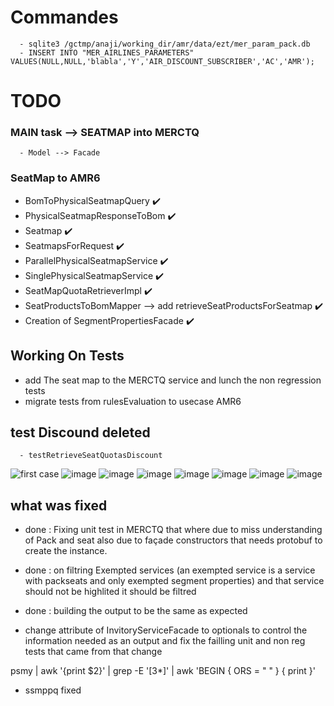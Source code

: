 # Commandes
      - sqlite3 /gctmp/anaji/working_dir/amr/data/ezt/mer_param_pack.db
      - INSERT INTO "MER_AIRLINES_PARAMETERS" VALUES(NULL,NULL,'blabla','Y','AIR_DISCOUNT_SUBSCRIBER','AC','AMR');



# TODO 

### MAIN task --> SEATMAP into MERCTQ
      - Model --> Facade 
### SeatMap to AMR6
  - BomToPhysicalSeatmapQuery :heavy_check_mark:
  - PhysicalSeatmapResponseToBom :heavy_check_mark:
  - Seatmap :heavy_check_mark:
  - SeatmapsForRequest :heavy_check_mark:
  - ParallelPhysicalSeatmapService :heavy_check_mark:
  - SinglePhysicalSeatmapService :heavy_check_mark:
  - SeatMapQuotaRetrieverImpl :heavy_check_mark:
  - SeatProductsToBomMapper --> add  retrieveSeatProductsForSeatmap :heavy_check_mark:
  - Creation of SegmentPropertiesFacade :heavy_check_mark:


## Working On Tests
  - add The seat map to the MERCTQ service and lunch the non regression tests
  - migrate tests from rulesEvaluation to usecase AMR6 





## test Discound deleted
      - testRetrieveSeatQuotasDiscount
![first case](https://user-images.githubusercontent.com/71391891/139441447-f67d3278-b6b9-4389-a3fd-a6bb1afd6d68.png)
![image](https://user-images.githubusercontent.com/71391891/139859313-6885a064-18d7-4a19-8128-ac33857d5d82.png)
![image](https://user-images.githubusercontent.com/71391891/140046149-b6bdb6c9-7bc9-460b-9949-f2c102242d45.png)
![image](https://user-images.githubusercontent.com/71391891/140085297-7390e186-689c-485d-97f6-607ef43003f8.png)
![image](https://user-images.githubusercontent.com/71391891/142424605-087cee61-c8fd-4f67-adc4-2b6e8e695f17.png)
![image](https://user-images.githubusercontent.com/71391891/142638424-49f132aa-cca9-499f-aa03-4300690ff9fc.png)
![image](https://user-images.githubusercontent.com/71391891/142653401-ca41ed25-eed5-41b3-b89e-8f306c894ec6.png)
![image](https://user-images.githubusercontent.com/71391891/143470931-03acb32b-6dab-4ae2-9a4a-2eb9f7e21d88.png)






## what was fixed
- done : Fixing unit test in MERCTQ that where due to miss understanding of Pack and seat also due to façade constructors that needs protobuf to create the instance.

- done :  on filtring Exempted services (an exempted service is a service with packseats and only exempted segment properties) and that service should not be highlited it should be filtred
- done : building the output to be the same as expected

- change attribute of InvitoryServiceFacade to optionals to control the information needed as an output and fix the failling unit and non reg tests that came from that change
      
psmy | awk '{print $2}' | grep -E '[3*]' | awk 'BEGIN { ORS = " " } { print }'

- ssmppq fixed



